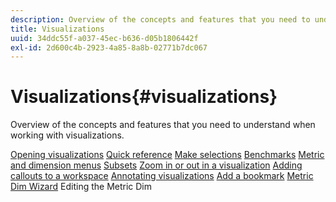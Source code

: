 ```yaml
---
description: Overview of the concepts and features that you need to understand when working with visualizations.
title: Visualizations
uuid: 34ddc55f-a037-45ec-b636-d05b1806442f
exl-id: 2d600c4b-2923-4a85-8a8b-02771b7dc067
---
```

# Visualizations{#visualizations}

Overview of the concepts and features that you need to understand when working with visualizations.

[Opening visualizations](https://docs.adobe.com/content/help/en/data-workbench/using/client/visualizations/c-open-vis.html)
[Quick reference](https://docs.adobe.com/content/help/en/data-workbench/using/client/visualizations/c-qk-ref.html)
[Make selections](https://docs.adobe.com/content/help/en/data-workbench/using/client/visualizations/make-selections/c-sel-vis.html)
[Benchmarks](https://docs.adobe.com/content/help/en/data-workbench/using/client/visualizations/c-ustd-benchmks.html)
[Metric and dimension menus](https://docs.adobe.com/content/help/en/data-workbench/using/client/visualizations/c-met-dim-menus.html)
[Subsets](https://docs.adobe.com/content/help/en/data-workbench/using/client/visualizations/subsets/c-wk-subsets.html)
[Zoom in or out in a visualization](https://docs.adobe.com/content/help/en/data-workbench/using/client/visualizations/c-zoom-vis.html)
[Adding callouts to a workspace](https://docs.adobe.com/content/help/en/data-workbench/using/client/visualizations/c-call-wkspc.html)
[Annotating visualizations](https://docs.adobe.com/content/help/en/data-workbench/using/client/visualizations/c-present-layer.html)
[Add a bookmark](https://docs.adobe.com/content/help/en/data-workbench/using/client/visualizations/c-bookmark-about.html)
[Metric Dim Wizard](https://docs.adobe.com/content/help/en/data-workbench/using/client/visualizations/dwb-create-metricdim.html)
Editing the Metric Dim
